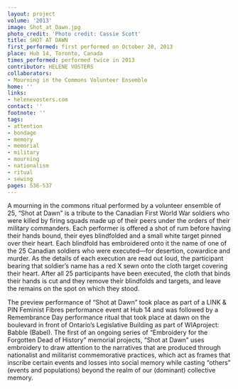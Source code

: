 ```yaml
---
layout: project
volume: '2013'
image: Shot_at_Dawn.jpg
photo_credit: 'Photo credit: Cassie Scott'
title: SHOT AT DAWN
first_performed: first performed on October 20, 2013
place: Hub 14, Toronto, Canada
times_performed: performed twice in 2013
contributor: HELENE VOSTERS
collaborators:
- Mourning in the Commons Volunteer Ensemble
home: ''
links:
- helenevosters.com
contact: ''
footnote: ''
tags:
- attention
- bondage
- memory
- memorial
- military
- mourning
- nationalism
- ritual
- sewing
pages: 536-537
---
```


A mourning in the commons ritual performed by a volunteer ensemble of 25, “Shot at Dawn” is a tribute to the Canadian First World War soldiers who were killed by firing squads made up of their peers under the orders of their military commanders. Each performer is offered a shot of rum before having their hands bound, their eyes blindfolded and a small white target pinned over their heart. Each blindfold has embroidered onto it the name of one of the 25 Canadian soldiers who were executed—for desertion, cowardice and murder. As the details of each execution are read out loud, the participant bearing that soldier’s name has a red X sewn onto the cloth target covering their heart. After all 25 participants have been executed, the cloth that binds their hands is cut and they remove their blindfolds and targets, and leave the remains on the spot on which they stood.

The preview performance of “Shot at Dawn” took place as part of a LINK & PIN Feminist Fibres performance event at Hub 14 and was followed by a Remembrance Day performance ritual that took place at dawn on the boulevard in front of Ontario’s Legislative Building as part of WIAproject: Babble (Babel). The first of an ongoing series of “Embroidery for the Forgotten Dead of History” memorial projects, “Shot at Dawn” uses embroidery to draw attention to the narratives that are produced through nationalist and militarist commemorative practices, which act as frames that inscribe certain events and losses into social memory while casting “others” (events and populations) beyond the realm of our (dominant) collective memory.
